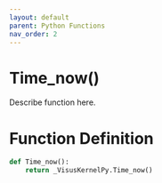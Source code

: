 ```yaml
---
layout: default
parent: Python Functions
nav_order: 2
---
```


# Time_now()

Describe function here.

# Function Definition

```python
def Time_now():
    return _VisusKernelPy.Time_now()
```
